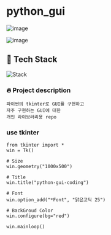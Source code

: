 # python_gui

![image](https://user-images.githubusercontent.com/22822369/149247449-6378c9f8-9c9e-4c6d-a846-e7a78aef1925.png)


![image](https://user-images.githubusercontent.com/22822369/149247503-26d3db3c-73b9-4034-bd54-8a570b5b45cb.png)

## :hammer: Tech Stack
![Stack](https://img.shields.io/badge/Python-3776AB?style=flat-square&logo=Python&logoColor=white)

### :fire: Project description
    파이썬의 tkinter로 GUI를 구현하고
    자주 구현하는 GUI에 대한
    개인 라이브러리용 repo



### use tkinter 
```
from tkinter import *
win = Tk()

# Size
win.geometry("1000x500")

# Title
win.title("python-gui-coding")

# Font
win.option_add("*Font", "맑은고딕 25")

# BackGroud Color
win.configure(bg="red")

win.mainloop()
```
